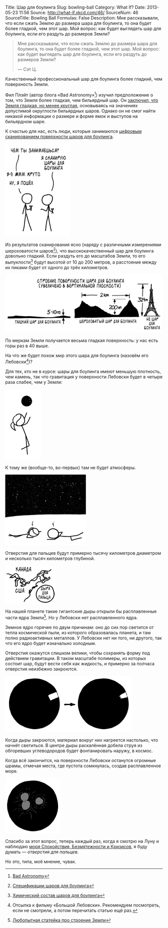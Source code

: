Title: Шар для боулинга
Slug: bowling-ball
Category: What If?
Date: 2013-05-23 11:56
Source: http://what-if.xkcd.com/46/
SourceNum: 46
SourceTitle: Bowling Ball
Formulas: False
Description: Мне рассказывали, что если сжать Землю до размера шара для боулинга, то она будет более гладкой, чем этот шар. Мой вопрос: как будет выглядеть шар для боулинга, если его раздуть до размеров Земли?

> Мне рассказывали, что если сжать Землю до размера шара для боулинга, то она будет более гладкой, чем этот шар. Мой вопрос: как будет выглядеть шар для боулинга, если его раздуть до размеров Земли?
>
> — Сэт Ц.

Качественный профессиональный шар для боулинга более гладкий, чем поверхность Земли.

Фил Плэйт (автор блога «Bad Astronomy»[^1]) изучил предположение о том, что Земля более гладкая, чем бильярдный шар. Он [заключил, что Земля гладкая, но менее круглая](http://blogs.discovermagazine.com/badastronomy/2008/09/08/ten-things-you-dont-know-about-the-earth/#.UZrBpmRAC9a), основываясь на значениях допустимой округлости бильярдных шаров. Однако он не смог найти никакой информации о размере и форме ямок и выступов на бильярдном шаре.

К счастью для нас, есть люди, которые занимаются [цифровым сканированием поверхности шаров для боулинга](http://www.youtube.com/watch?v=r5V3rFdAIMY).

![](/uploads/046-bowling-ball/bowling_scan_ru.png "Я делаю цифровые сканы шаров для боулинга и у меня есть избирательное право.")

Из результатов сканирования ясно (наряду с различными измерениями шероховатости шаров[^2]), что высококачественный шар для боулинга довольно гладкий. Если раздуть его до масштабов Земли, то его выпуклости[^3] будут высотой от 10 до 200 метров, а расстояние между их пиками будет от одного до трёх километров.

![](/uploads/046-bowling-ball/bowling_texture_ru.png "Если бы вы скатывали шар для боулинга с одного из этих холмов, это была бы хорошая самоотсылка.")

По меркам Земли получается весьма гладкая поверхность: у нас есть горы раз в 40 выше.

На что же будет похож мир этого шара для боулинга (назовём его Лебовски[^4])?

Для тех, кто не в курсе: шары для боулинга имеют меньшую плотность, чем камень, так что гравитация у поверхности Лебовски будет в четыре раза слабее, чем у Земли:

![](/uploads/046-bowling-ball/bowling_throw.png "может быть, вам удастся сделать это на земле. я пробовать не хочу.")

К тому же (вообще-то, во-первых) там не будет атмосферы.

![](/uploads/046-bowling-ball/bowling_dead.png "ты вне своей стихии.")

Отверстия для пальцев будут примерно тысячу километров диаметром и несколько тысяч километров глубиной.

![](/uploads/046-bowling-ball/bowling_holes_ru.png "дыра в мире.")

На нашей планете такие гигантские дыры открыли бы расплавленные части ядра Земли[^5]. Но у Лебовски нет расплавленного ядра.

Земное ядро горячее по двум причинам: оно до сих пор светится от тепла космической пыли, из которого образовалась планета, и там полно радиоактивных металлов. У Лебовски нет ни того, ни другого, так что его ядро будет изначально холодным.

Отверстия окажутся слишком велики, чтобы сохранять форму под действием гравитации. В таком масштабе полимеры, из которых состоит шар, будут вести себя как жидкость, и примерно за полчаса отверстия неизбежно закроются.

![](/uploads/046-bowling-ball/bowling_holes_collapse.png "это уже больше не стандартный шар для игры, даже если иметь очень богатое воображение.")

Когда дыры закроются, материал вокруг них нагреется настолько, что начнёт светиться. В центре дыры раскалённая добела струя из обгоревших углеводородов будет фонтанировать наружу, в космос.

Когда всё закончится, на поверхности Лебовски останутся огромные шрамы, отмечая места, где пустота сомкнулась, создав расплавленное море.

![](/uploads/046-bowling-ball/bowling_craters.png "искажённый Лебовски")

Спасибо за этот вопрос, теперь каждый раз, когда я смотрю на Луну и наблюдаю [моря Спокойствия, Безмятежности и Кризисов](http://en.wikipedia.org/wiki/File:Moon_names.svg), я буду думать — _отверстия для пальцев_.

Но это, типа, моё мнение, чувак.

[^1]: [Bad Astronomy](http://www.slate.com/blogs/bad_astronomy.html)
[^2]: [Спецификации шаров для боулинга](http://classic.bowl.com/news/specsandcerts/index.jsp)
[^3]: [Химический состав шаров для боулинга](http://www.itbca.bowlingknowledge.info/index.php/winter-2013/85-bowling-ball-shell-chemistry-101)
[^4]: Отсылка к фильму «Большой Лебовски». Рекомендуем посмотреть, если не смотрели, а потом перечитать статью ещё раз.
[^5]: [Любопытная статейка про строение Земли](http://michaelgr.com/2008/11/28/be-thankful-for-the-earths-molten-interior/)

